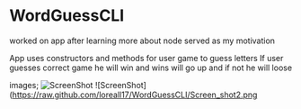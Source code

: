 # WordGuessCLI
worked on app after learning more about node served as my motivation

App uses constructors and methods for user game to guess letters
If user guesses correct game he will win and wins will go up and if not he will loose

images;
![ScreenShot](https://raw.github.com/loreall17/WordGuessCli/master/Screen_shot1.png)
![ScreenShot](https://raw.github.com/loreall17/WordGuessCLI/Screen_shot2.png
